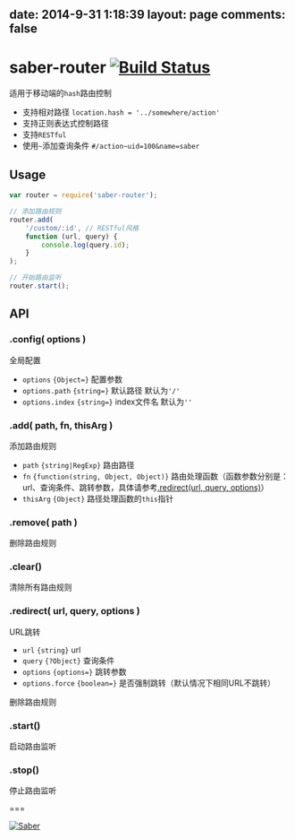 date: 2014-9-31 1:18:39
layout: page
comments: false
---

# saber-router [![Build Status](https://travis-ci.org/ecomfe/saber-router.svg)](https://travis-ci.org/ecomfe/saber-router)

适用于移动端的`hash`路由控制

* 支持相对路径 `location.hash = '../somewhere/action'`
* 支持正则表达式控制路径
* 支持`RESTful`
* 使用`~`添加查询条件 `#/action~uid=100&name=saber`

## Usage

```javascript
var router = require('saber-router');

// 添加路由规则
router.add(
    '/custom/:id', // RESTful风格
    function (url, query) {
        console.log(query.id);
    }
);

// 开始路由监听
router.start();
```

## API

### .config( options )

全局配置

* `options` `{Object=}` 配置参数
* `options.path` `{string=}` 默认路径 默认为`'/'`
* `options.index` `{string=}` index文件名 默认为`''`

### .add( path, fn, thisArg )

添加路由规则

* `path` `{string|RegExp}` 路由路径
* `fn` `{function(string, Object, Object)}` 路由处理函数（函数参数分别是：url、查询条件、跳转参数，具体请参考[.redirect(url, query, options)](#redirect-url-query-options-)）
* `thisArg` `{Object}` 路径处理函数的`this`指针

### .remove( path )

删除路由规则

### .clear()

清除所有路由规则

### .redirect( url, query, options )

URL跳转

* `url` `{string}` url
* `query` `{?Object}` 查询条件
* `options` `{options=}` 跳转参数
* `options.force` `{boolean=}` 是否强制跳转（默认情况下相同URL不跳转）

删除路由规则

### .start()

启动路由监听

### .stop()

停止路由监听

===

[![Saber](https://f.cloud.github.com/assets/157338/1485433/aeb5c72a-4714-11e3-87ae-7ef8ae66e605.png)](http://ecomfe.github.io/saber/)
